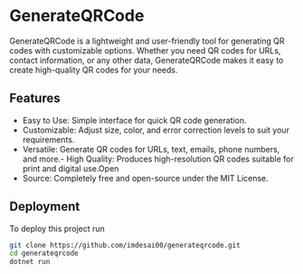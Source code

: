 
# GenerateQRCode
GenerateQRCode is a lightweight and user-friendly tool for generating QR codes with customizable options. Whether you need QR codes for URLs, contact information, or any other data, GenerateQRCode makes it easy to create high-quality QR codes for your needs.
## Features

- Easy to Use: Simple interface for quick QR code generation.
- Customizable: Adjust size, color, and error correction levels to suit your requirements.
- Versatile: Generate QR codes for URLs, text, emails, phone numbers, and more.- High Quality: Produces high-resolution QR codes suitable for print and digital use.Open 
- Source: Completely free and open-source under the MIT License.



## Deployment

To deploy this project run

```bash
git clone https://github.com/imdesai00/generateqrcode.git
cd generateqrcode
dotnet run

```
